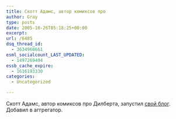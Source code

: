 ```yaml
---
title: Скотт Адамс, автор комиксов про
author: Gray
type: posts
date: 2005-10-26T05:18:25+00:00
excerpt:
url: /6485
dsq_thread_id:
  - 3634968661
esml_socialcount_LAST_UPDATED:
  - 1497269404
essb_cache_expire:
  - 1616193330
categories:
  - Uncategorized

---
```








Скотт Адамс, автор комиксов про Дилберта, запустил <a href="http://dilbertblog.typepad.com/" target="_blank">свой блог</a>. Добавил в аггрегатор.